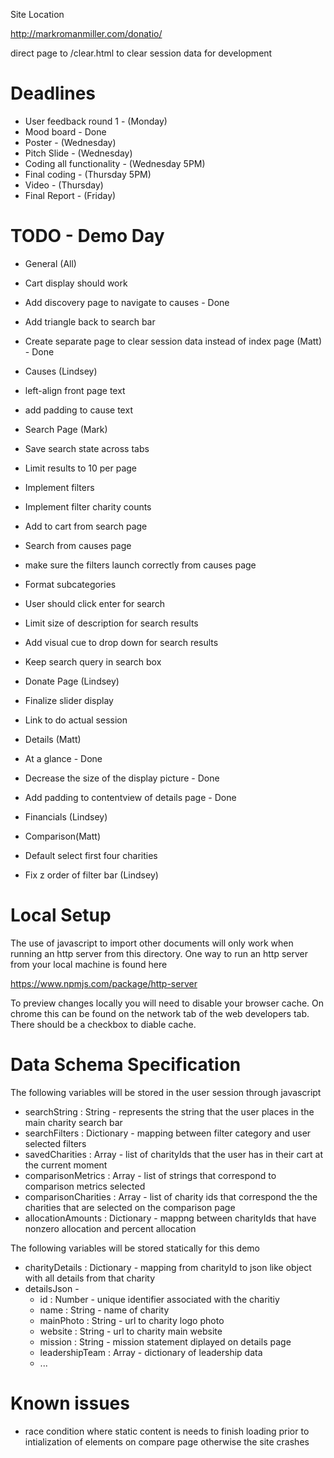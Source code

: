Site Location

http://markromanmiller.com/donatio/


direct page to /clear.html to clear session data for development

# Deadlines

* User feedback round 1 - (Monday)
* Mood board - Done
* Poster - (Wednesday)
* Pitch Slide - (Wednesday)
* Coding all functionality - (Wednesday 5PM)
* Final coding - (Thursday 5PM)
* Video - (Thursday)
* Final Report - (Friday)

# TODO  - Demo Day
* General (All)
 * Cart display should work
 * Add discovery page to navigate to causes - Done
 * Add triangle back to search bar
 * Create separate page to clear session data instead of index page (Matt) - Done

* Causes (Lindsey)
 * left-align front page text
 * add padding to cause text

* Search Page (Mark)
 * Save search state across tabs
 * Limit results to 10 per page
 * Implement filters
 * Implement filter charity counts
 * Add to cart from search page
 * Search from causes page
 * make sure the filters launch correctly from causes page
 * Format subcategories
 * User should click enter for search
 * Limit size of description for search results
 * Add visual cue to drop down for search results
 * Keep search query in search box

* Donate Page (Lindsey)
 * Finalize slider display
 * Link to do actual session
 
* Details (Matt)
 * At a glance - Done
 * Decrease the size of the display picture - Done
 * Add padding to contentview of details page - Done
 * Financials (Lindsey)
 
* Comparison(Matt)
 * Default select first four charities
 * Fix z order of filter bar (Lindsey)
 
# Local Setup

The use of javascript to import other documents will only work when running an http server from this directory. One way to run an http server from your local machine is found here

https://www.npmjs.com/package/http-server

To preview changes locally you will need to disable your browser cache. On chrome this can be found on the network tab of the web developers tab. There should be a checkbox to diable cache.

# Data Schema Specification
The following variables will be stored in the user session through javascript

* searchString : String - represents the string that the user places in the main charity search bar
* searchFilters : Dictionary - mapping between filter category and user selected filters
* savedCharities : Array - list of charityIds that the user has in their cart at the current moment
* comparisonMetrics : Array - list of strings that correspond to comparison metrics selected
* comparisonCharities : Array - list of charity ids that correspond the the charities that are selected on the comparison page
* allocationAmounts : Dictionary - mappng between charityIds that have nonzero allocation and percent allocation

The following variables will be stored statically for this demo

* charityDetails : Dictionary - mapping from charityId to json like object with all details from that charity
* detailsJson - 
  * id : Number - unique identifier associated with the charitiy
  * name : String - name of charity
  * mainPhoto : String - url to charity logo photo
  * website : String - url to charity main website
  * mission : String - mission statement diplayed on details page
  * leadershipTeam : Array - dictionary of leadership data
  * ...

# Known issues
* race condition where static content is needs to finish loading prior to intialization of elements on compare page otherwise the site crashes

